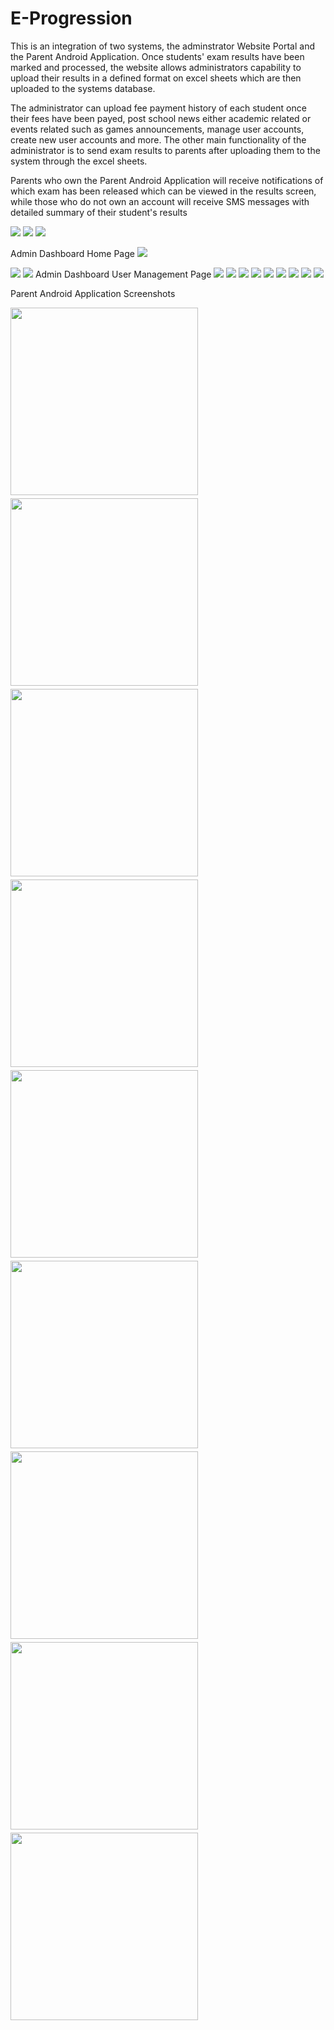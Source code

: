 # E-Progression
This is an integration of two systems, the adminstrator Website Portal and the Parent Android Application. Once students' exam results have been marked and processed, the website allows administrators capability to upload their results in a defined format on excel sheets which are then uploaded to the systems database.

The administrator can upload fee payment history of each student once their fees have been payed, post school news either academic related or events related such as games announcements, manage user accounts, create new user accounts and more. The other main functionality of the administrator is to send exam results to parents after uploading them to the system through the excel sheets. 

Parents who own the Parent Android Application will receive notifications of which exam has been released which can be viewed in the results screen, while those who do not own an account will receive SMS messages with detailed summary of their student's results


<img src="Web/student_progression_system/images/loginpage.png" >
<img src="Web/student_progression_system/images/passwordpage.png" >
<img src="Web/student_progression_system/images/registrationpage.png" >

Admin Dashboard Home Page
<img src="Web/student_progression_system/images/homepage.png" >

<img src="Web/student_progression_system/images/adminpasspage.png" >

<img src="Web/student_progression_system/images/editpage.png" >
Admin Dashboard User Management Page
<img src="Web/student_progression_system/images/userpage.png" >

<img src="Web/student_progression_system/images/filepage.png" >

<img src="Web/student_progression_system/images/newspage.png" >

<img src="Web/student_progression_system/images/datapage.png" >

<img src="Web/student_progression_system/images/financepage.png" >

<img src="Web/student_progression_system/images/addfinancerecords.png" >

<img src="Web/student_progression_system/images/academicpage.png" >

<img src="Web/student_progression_system/images/reportspage.png" >

<img src="Web/student_progression_system/images/sendexam.png" >


Parent Android Application Screenshots

<div style="display:grid; grid-gap:5px;">  
  <img src="Android/E-Progression/images/loginscreen.jpeg" width="300" >
  <img src="Android/E-Progression/images/registrationscreen.jpeg" width="300" >
  <img src="Android/E-Progression/images/passresetscreen.jpeg" width="300" >
  <img src="Android/E-Progression/images/homescreen.jpeg" width="300" >
  <img src="Android/E-Progression/images/resultsscreen.jpeg" width="300" >
  <img src="Android/E-Progression/images/feesscreen.jpeg" width="300" >
  <img src="Android/E-Progression/images/newsscreen.jpeg" width="300" >
  <img src="Android/E-Progression/images/profilescreen.jpeg" width="300" >
  <img src="Android/E-Progression/images/notification.jpeg" width="300" >
  </div>
